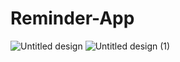 # Reminder-App
![Untitled design](https://github.com/user-attachments/assets/e4b1f940-3577-4e07-8955-548deeaa7733)
![Untitled design (1)](https://github.com/user-attachments/assets/3cb73c36-fb10-4ce7-a325-5ea5ec183593)
